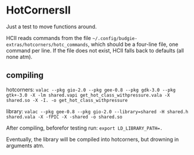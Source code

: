 # HotCornersII

Just a test to move functions around.

HCII reads commands from the file `~/.config/budgie-extras/hotcorners/hotc_commands`, which should be a four-line file, one command per line. If the file does not exist, HCII falls back to defaults (all none atm).

## compiling

hotcorners:
`valac --pkg gio-2.0 --pkg gee-0.8 --pkg gdk-3.0 --pkg gtk+-3.0 -X -lm shared.vapi get_hot_class_withpressure.vala -X shared.so -X -I. -o get_hot_class_withpressure`

library:
`valac --pkg gee-0.8 --pkg gio-2.0 --library=shared -H shared.h shared.vala -X -fPIC -X -shared -o shared.so`

After compiling, beforefor testing run: `export LD_LIBRARY_PATH=.`

Eventually, the library will be compiled into hotcorners, but drowning in arguments atm.
